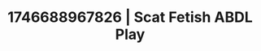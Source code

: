 ---
categories:
- Erotic photography
- Dominant softness
- AI-generated
- Glowing skin
- AI sensuality
- Punk lovers
- ASMR
- Cosplay
image: /assets/images/1746688967826.jpg
layout: post
seo:
  description: Featured content with artistic Scat Fetish, ABDL Play. HD images available.
  keywords: Scat Fetish, ABDL Play
  og_image: /assets/images/1746688967826.jpg
  schema_type: VisualArtwork
tags:
- ABDL Play
- Scat Fetish
- '#1746688967826'
title: 1746688967826 | Scat Fetish ABDL Play
---